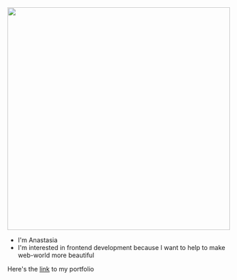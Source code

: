 
<!---
seltaria/seltaria is a ✨ special ✨ repository because its `README.md` (this file) appears on your GitHub profile.
You can click the Preview link to take a look at your changes.
--->

<img src="https://user-images.githubusercontent.com/94777746/209446523-e39a475f-50ce-4829-a486-510344b55422.png" alt="" width="500px" />

- I'm Anastasia
- I'm interested in frontend development because I want to help to make web-world more beautiful

Here's the [link](https://seltaria.github.io/) to my portfolio

